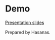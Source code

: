 # Demo

[Presentation slides](https://docs.google.com/presentation/d/19VNDgow5ZntpEfkLzLRjvKK_V-Kp8w1NfM70utwtFjo/edit?usp=sharing)

Prepared by Hasanas.
